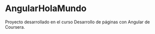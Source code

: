 # AngularHolaMundo

Proyecto desarrollado en el curso Desarrollo de páginas con Angular de Coursera.